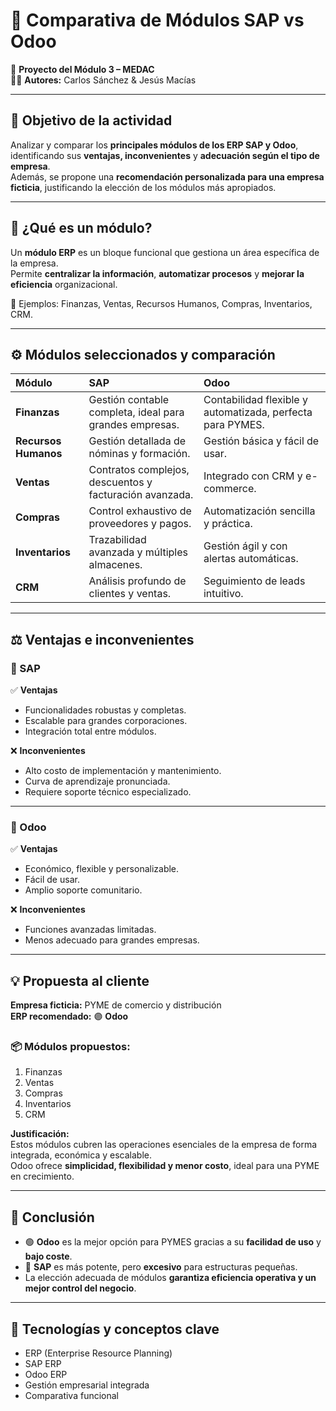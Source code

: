 # 💼 Comparativa de Módulos SAP vs Odoo

📘 **Proyecto del Módulo 3 – MEDAC**  
👨‍💻 **Autores:** Carlos Sánchez & Jesús Macías  

---

## 🎯 Objetivo de la actividad

Analizar y comparar los **principales módulos de los ERP SAP y Odoo**, identificando sus **ventajas, inconvenientes** y **adecuación según el tipo de empresa**.  
Además, se propone una **recomendación personalizada para una empresa ficticia**, justificando la elección de los módulos más apropiados.

---

## 🧩 ¿Qué es un módulo?

Un **módulo ERP** es un bloque funcional que gestiona un área específica de la empresa.  
Permite **centralizar la información**, **automatizar procesos** y **mejorar la eficiencia** organizacional.

🔹 Ejemplos: Finanzas, Ventas, Recursos Humanos, Compras, Inventarios, CRM.

---

## ⚙️ Módulos seleccionados y comparación

| Módulo | SAP | Odoo |
|:--|:--|:--|
| **Finanzas** | Gestión contable completa, ideal para grandes empresas. | Contabilidad flexible y automatizada, perfecta para PYMES. |
| **Recursos Humanos** | Gestión detallada de nóminas y formación. | Gestión básica y fácil de usar. |
| **Ventas** | Contratos complejos, descuentos y facturación avanzada. | Integrado con CRM y e-commerce. |
| **Compras** | Control exhaustivo de proveedores y pagos. | Automatización sencilla y práctica. |
| **Inventarios** | Trazabilidad avanzada y múltiples almacenes. | Gestión ágil y con alertas automáticas. |
| **CRM** | Análisis profundo de clientes y ventas. | Seguimiento de leads intuitivo. |

---

## ⚖️ Ventajas e inconvenientes

### 🔹 SAP
✅ **Ventajas**
- Funcionalidades robustas y completas.  
- Escalable para grandes corporaciones.  
- Integración total entre módulos.

❌ **Inconvenientes**
- Alto costo de implementación y mantenimiento.  
- Curva de aprendizaje pronunciada.  
- Requiere soporte técnico especializado.

---

### 🔹 Odoo
✅ **Ventajas**
- Económico, flexible y personalizable.  
- Fácil de usar.  
- Amplio soporte comunitario.

❌ **Inconvenientes**
- Funciones avanzadas limitadas.  
- Menos adecuado para grandes empresas.

---

## 💡 Propuesta al cliente

**Empresa ficticia:** PYME de comercio y distribución  
**ERP recomendado:** 🟣 **Odoo**

### 📦 Módulos propuestos:
1. Finanzas  
2. Ventas  
3. Compras  
4. Inventarios  
5. CRM  

**Justificación:**  
Estos módulos cubren las operaciones esenciales de la empresa de forma integrada, económica y escalable.  
Odoo ofrece **simplicidad, flexibilidad y menor costo**, ideal para una PYME en crecimiento.

---

## 🧾 Conclusión

- 🟢 **Odoo** es la mejor opción para PYMES gracias a su **facilidad de uso** y **bajo coste**.  
- 🔵 **SAP** es más potente, pero **excesivo** para estructuras pequeñas.  
- La elección adecuada de módulos **garantiza eficiencia operativa y un mejor control del negocio**.

---

## 🧠 Tecnologías y conceptos clave

- ERP (Enterprise Resource Planning)  
- SAP ERP  
- Odoo ERP  
- Gestión empresarial integrada  
- Comparativa funcional
